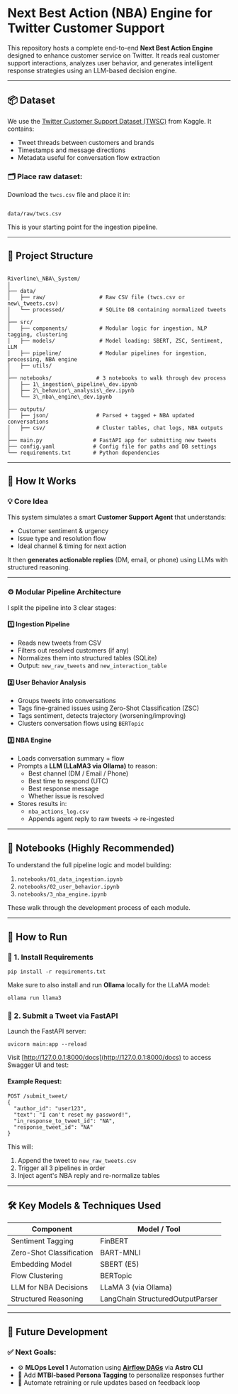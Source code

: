 # **Next Best Action (NBA) Engine for Twitter Customer Support**

This repository hosts a complete end-to-end **Next Best Action Engine** designed to enhance customer service on Twitter. It reads real customer support interactions, analyzes user behavior, and generates intelligent response strategies using an LLM-based decision engine.

---

## **📦 Dataset**

We use the [Twitter Customer Support Dataset (TWSC)](https://www.kaggle.com/datasets/thoughtvector/customer-support-on-twitter/data) from Kaggle. It contains:
- Tweet threads between customers and brands
- Timestamps and message directions
- Metadata useful for conversation flow extraction

### **🗂️ Place raw dataset:**
Download the `twcs.csv` file and place it in:

```

data/raw/twcs.csv

```

This is your starting point for the ingestion pipeline.

---

## **🚀 Project Structure**

```

Riverline\_NBA\_System/
│
├── data/
│   ├── raw/                 # Raw CSV file (twcs.csv or new\_tweets.csv)
│   └── processed/           # SQLite DB containing normalized tweets
│
├── src/
│   ├── components/          # Modular logic for ingestion, NLP tagging, clustering
│   ├── models/              # Model loading: SBERT, ZSC, Sentiment, LLM
│   ├── pipeline/            # Modular pipelines for ingestion, processing, NBA engine
│   ├── utils/
│
├── notebooks/              # 3 notebooks to walk through dev process
│   ├── 1\_ingestion\_pipeline\_dev.ipynb
│   ├── 2\_behavior\_analysis\_dev.ipynb
│   └── 3\_nba\_engine\_dev.ipynb
│
├── outputs/
│   ├── json/               # Parsed + tagged + NBA updated conversations
│   ├── csv/                # Cluster tables, chat logs, NBA outputs
│
├── main.py                # FastAPI app for submitting new tweets
├── config.yaml            # Config file for paths and DB settings
└── requirements.txt       # Python dependencies

```

---

## **🧩 How It Works**

### **💡 Core Idea**

This system simulates a smart **Customer Support Agent** that understands:
- Customer sentiment & urgency
- Issue type and resolution flow
- Ideal channel & timing for next action

It then **generates actionable replies** (DM, email, or phone) using LLMs with structured reasoning.

---

### **⚙️ Modular Pipeline Architecture**

I split the pipeline into 3 clear stages:

#### 1️⃣ Ingestion Pipeline
- Reads new tweets from CSV
- Filters out resolved customers (if any)
- Normalizes them into structured tables (SQLite)
- Output: `new_raw_tweets` and `new_interaction_table`

#### 2️⃣ User Behavior Analysis
- Groups tweets into conversations
- Tags fine-grained issues using Zero-Shot Classification (ZSC)
- Tags sentiment, detects trajectory (worsening/improving)
- Clusters conversation flows using `BERTopic`

#### 3️⃣ NBA Engine
- Loads conversation summary + flow
- Prompts a **LLM (LLaMA3 via Ollama)** to reason:
  - Best channel (DM / Email / Phone)
  - Best time to respond (UTC)
  - Best response message
  - Whether issue is resolved
- Stores results in:
  - `nba_actions_log.csv`
  - Appends agent reply to raw tweets → re-ingested

---

## **🧪 Notebooks (Highly Recommended)**

To understand the full pipeline logic and model building:

1. `notebooks/01_data_ingestion.ipynb`
2. `notebooks/02_user_behavior.ipynb`
3. `notebooks/3_nba_engine.ipynb`

These walk through the development process of each module.

---

## **🧪 How to Run**

### **🔧 1. Install Requirements**
```
pip install -r requirements.txt
````

Make sure to also install and run **Ollama** locally for the LLaMA model:

```
ollama run llama3
```

### **🧵 2. Submit a Tweet via FastAPI**

Launch the FastAPI server:

```
uvicorn main:app --reload
```

Visit [http://127.0.0.1:8000/docs](http://127.0.0.1:8000/docs) to access Swagger UI and test:

#### **Example Request:**

```
POST /submit_tweet/
{
  "author_id": "user123",
  "text": "I can't reset my password!",
  "in_response_to_tweet_id": "NA",
  "response_tweet_id": "NA"
}
```

This will:

1. Append the tweet to `new_raw_tweets.csv`
2. Trigger all 3 pipelines in order
3. Inject agent's NBA reply and re-normalize tables

---

## **🛠️ Key Models & Techniques Used**

| Component                | Model / Tool                     |
| ------------------------ | -------------------------------- |
| Sentiment Tagging        | FinBERT                          |
| Zero-Shot Classification | BART-MNLI                        |
| Embedding Model          | SBERT (E5)                       |
| Flow Clustering          | BERTopic                         |
| LLM for NBA Decisions    | LLaMA 3 (via Ollama)             |
| Structured Reasoning     | LangChain StructuredOutputParser |

---

## **🔮 Future Development**

### ✅ Next Goals:

* ⚙️ **MLOps Level 1** Automation using [**Airflow DAGs**](https://airflow.apache.org/) via **Astro CLI**
* 👤 Add **MTBI-based Persona Tagging** to personalize responses further
* 🔁 Automate retraining or rule updates based on feedback loop

